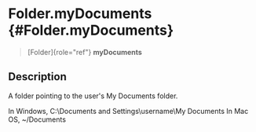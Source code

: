 Folder.myDocuments {#Folder.myDocuments}
==================

> [Folder]{role="ref"} **myDocuments**

Description
-----------

A folder pointing to the user\'s My Documents folder.

In Windows, C:\\Documents and Settings\\username\\My Documents In Mac
OS, \~/Documents
